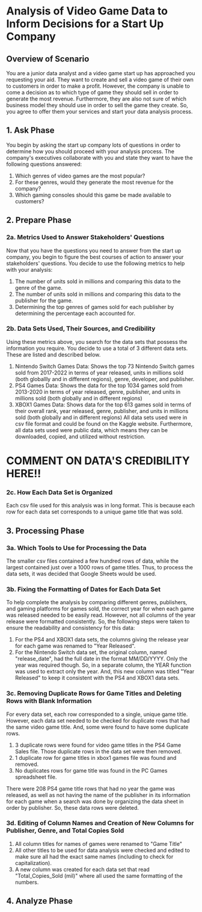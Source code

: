 # Analysis of Video Game Data to Inform Decisions for a Start Up Company
## Overview of Scenario
You are a junior data analyst and a video game start up has approached you requesting your aid. They want to create and sell a video game of their own to customers in order to make a profit. However, the company is unable to come a decision as to which type of game they should sell in order to generate the most revenue. Furthermore, they are also not sure of which business model they should use in order to sell the game they create. So, you agree to offer them your services and start your data analysis process.
## 1. Ask Phase
You begin by asking the start up company lots of questions in order to determine how you should proceed with your analysis process. The company's executives collaborate with you and state they want to have the following questions answered:
1.	Which genres of video games are the most popular?
2.	For these genres, would they generate the most revenue for the company?
3.	Which gaming consoles should this game be made available to customers?
## 2. Prepare Phase
### 2a. Metrics Used to Answer Stakeholders' Questions
Now that you have the questions you need to answer from the start up company, you begin to figure the best courses of action to answer your stakeholders' questions. You decide to use the following metrics to help with your analysis:
1.	The number of units sold in millions and comparing this data to the genre of the game.
2.	The number of units sold in millions and comparing this data to the publisher for the game.
3.	Determining the top genres of games sold for each publisher by determining the percentage each accounted for.
### 2b. Data Sets Used, Their Sources, and Credibility
Using these metrics above, you search for the data sets that possess the information you require. You decide to use a total of 3 different data sets. These are listed and described below.
1.	Nintendo Switch Games Data: Shows the top 73 Nintendo Switch games sold from 2017-2022 in terms of year released, units in millions sold (both globallly and in different regions), genre, developer, and publisher.
2.	PS4 Games Data: Shows the data for the top 1034 games sold from 2013-2020 in terms of year released, genre, publisher, and units in millions sold (both globally and in different regions)
3.	XBOX1 Games Data: Shows data for the top 613 games sold in terms of their overall rank, year released, genre, publisher, and units in millions sold (both globally and in different regions)
All data sets used were in csv file format and could be found on the Kaggle website. Furthermore, all data sets used were public data, which means they can be downloaded, copied, and utilized without restriction.

# COMMENT ON DATA'S CREDIBILITY HERE!!

### 2c. How Each Data Set is Organized
Each csv file used for this analysis was in long format. This is because each row for each data set corresponds to a unique game title that was sold.
## 3. Processing Phase
### 3a. Which Tools to Use for Processing the Data
The smaller csv files contained a few hundred rows of data, while the largest contained just over a 1000 rows of game titles. Thus, to process the data sets, it was decided that Google Sheets would be used.
### 3b. Fixing the Formatting of Dates for Each Data Set
To help complete the analysis by comparing different genres, publishers, and gaming platforms for games sold, the correct year for when each game was released needed to be easily read. However, not all columns of the year release were formatted consistently. So, the following steps were taken to ensure the readability and consistency for this data:
1.	For the PS4 and XBOX1 data sets, the columns giving the release year for each game was renamed to "Year Released".
2.	For the Nintendo Switch data set, the original column, named "release_date", had the full date in the format MM/DD/YYYY. Only the year was required though. So, in a separate column, the YEAR function was used to extract only the year. And, this new column was titled "Year Released" to keep it consistent with the PS4 and XBOX1 data sets.
### 3c. Removing Duplicate Rows for Game Titles and Deleting Rows with Blank Information
For every data set, each row corresponded to a single, unique game title. However, each data set needed to be checked for duplicate rows that had the same video game title. And, some were found to have some duplicate rows. 
1. 3 duplicate rows were found for video game titles in the PS4 Game Sales file. Those duplicate rows in the data set were then removed.
2. 1 duplicate row for game titles in xbox1 games file was found and removed.
3. No duplicates rows for game title was found in the PC Games spreadsheet file.

There were 208 PS4 game title rows that had no year the game was released, as well as not having the name of the publisher in its information for each game when a search was done by organizing the data sheet in order by publisher. So, these data rows were deleted. 

### 3d. Editing of Column Names and Creation of New Columns for Publisher, Genre, and Total Copies Sold
1.	All column titles for names of games were renamed to "Game Title"
2.	All other titles to be used for data analysis were checked and edited to make sure all had the exact same names (including to check for capitalization).
3.	A new column was created for each data set that read "Total_Copies_Sold (mil)" where all used the same formatting of the numbers.

## 4. Analyze Phase


